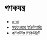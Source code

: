 ﻿# গণকযন্ত্র
* [জাভা](Java.md)
* [সফটওয়্যার ইঞ্জিনিয়ারিং](SoftwareEngineering.md)
* [কম্পিউটার সিকিউরিটি](ComputerSecurity.md)
